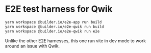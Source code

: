 # E2E test harness for Qwik

```bash
yarn workspace @builder.io/e2e-app run build
yarn workspace @builder.io/e2e-qwik run build
yarn workspace @builder.io/e2e-qwik run e2e
```

Unlike the other E2E harnesses, this one run vite in dev mode to work around an
issue with Qwik.
